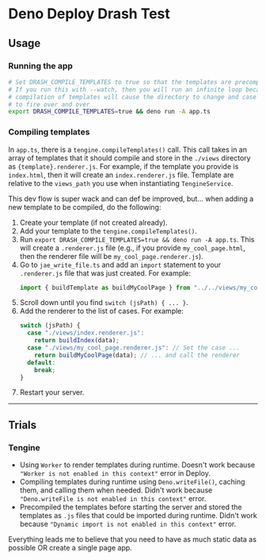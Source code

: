 # Deno Deploy Drash Test

## Usage

### Running the app

```bash
# Set DRASH_COMPILE_TEMPLATES to true so that the templates are precompiled
# If you run this with --watch, then you will run an infinite loop because the
# compilation of templates will cause the directory to change and case --watch
# to fire over and over
export DRASH_COMPILE_TEMPLATES=true && deno run -A app.ts
```

### Compiling templates

In `app.ts`, there is a `tengine.compileTemplates()` call. This call takes in an
array of templates that it should compile and store in the `./views` directory
as `{template}.renderer.js`. For example, if the template you provide is
`index.html`, then it will create an `index.renderer.js` file. Template are
relative to the `views_path` you use when instantiating `TengineService`.

This dev flow is super wack and can def be improved, but... when adding a new
template to be compiled, do the following:

1. Create your template (if not created already).
1. Add your template to the `tengine.compileTemplates()`.
1. Run `export DRASH_COMPILE_TEMPLATES=true && deno run -A app.ts`. This will
   create a `.renderer.js` file (e.g., if you provide `my_cool_page.html`, then
   the renderer file will be `my_cool_page.renderer.js`).
1. Go to `jae_write_file.ts` and add an `import` statement to your
   `.renderer.js` file that was just created. For example:
   ```typescript
   import { buildTemplate as buildMyCoolPage } from "../../views/my_cool_page.renderer.js";
   ```
1. Scroll down until you find `switch (jsPath) { ... }`.
1. Add the renderer to the list of cases. For example:
   ```typescript
   switch (jsPath) {
     case "./views/index.renderer.js":
       return buildIndex(data);
     case "./views/my_cool_page.renderer.js": // Set the case ...
       return buildMyCoolPage(data); // ... and call the renderer
     default:
       break;
   }
   ```
1. Restart your server.

---

## Trials

### Tengine

- Using `Worker` to render templates during runtime. Doesn't work because
  `"Worker is not enabled in this context"` error in Deploy.
- Compiling templates during runtime using `Deno.writeFile()`, caching them, and
  calling them when needed. Didn't work because
  `"Deno.writeFile is not enabled in this context"` error.
- Precompiled the templates before starting the server and stored the templates
  as `.js` files that could be imported during runtime. Didn't work because
  `"Dynamic import is not enabled in this context"` error.

Everything leads me to believe that you need to have as much static data as
possible OR create a single page app.

